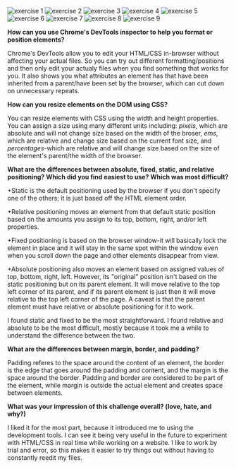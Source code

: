 ![exercise 1](/week-3/chrome-devtools/imgs/exercise_1.png)
![exercise 2](/week-3/chrome-devtools/imgs/exercise_2.png)
![exercise 3](/week-3/chrome-devtools/imgs/exercise_3.png)
![exercise 4](/week-3/chrome-devtools/imgs/exercise_4.png)
![exercise 5](/week-3/chrome-devtools/imgs/exercise_5.png)
![exercise 6](/week-3/chrome-devtools/imgs/exercise_6.png)
![exercise 7](/week-3/chrome-devtools/imgs/exercise_7.png)
![exercise 8](/week-3/chrome-devtools/imgs/exercise_8.png)
![exercise 9](/week-3/chrome-devtools/imgs/exercise_9.png)

**How can you use Chrome's DevTools inspector to help you format or position elements?**

Chrome's DevTools allow you to edit your HTML/CSS in-browser without affecting your actual files. So you can try out different formatting/positions and then only edit your actualy files when you find something that works for you. It also shows you what attributes an element has that have been inherited from a parent/have been set by the browser, which can cut down on unnecessary repeats.

**How can you resize elements on the DOM using CSS?**

You can resize elements with CSS using the width and height properties. You can assign a size using many different units including: *pixels*, which are absolute and will not change size based on the width of the broser, *ems*, which are relative and change size based on the current font size, and *percentages*-which are relative and will change size based on the size of the element's parent/the width of the browser.

**What are the differences between absolute, fixed, static, and relative positioning? Which did you find easiest to use? Which was most difficult?**

+Static is the default positioning used by the browser if you don't specify one of the others; it is just based off the HTML element order.

+Relative positioning moves an element from that default static position based on the amounts you assign to its top, bottom, right, and/or left properties.

+Fixed positioning is based on the browser window-it will basically lock the element in place and it will stay in the same spot within the window even when you scroll down the page and other elements disappear from view.

+Absolute positioning also moves an element based on assigned values of top, bottom, right, left. However, its "original" position isn't based on the static positioning but on its parent element. It will move relative to the top left corner of its parent, and if its parent element is just <html> then it will move relative to the top left corner of the page. A caveat is that the parent element must have relative or absolute positioning for it to work.

I found static and fixed to be the most straightforward. I found relative and absolute to be the most difficult, mostly because it took me a while to understand the difference between the two.

**What are the differences between margin, border, and padding?**

Padding referes to the space around the content of an element, the border is the edge that goes around the padding and content, and the margin is the space around the border. Padding and border are considered to be part of the element, while margin is outside the actual element and creates space between elements.

**What was your impression of this challenge overall? (love, hate, and why?)**

I liked it for the most part, because it introduced me to using the development tools. I can see it being very useful in the future to experiment with HTML/CSS in real time while working on a website. I like to work by trial and error, so this makes it easier to try things out without having to constantly reedit my files.